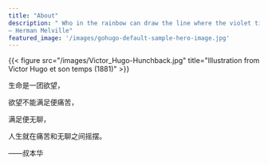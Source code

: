 ```yaml
---
title: "About"
description: " Who in the rainbow can draw the line where the violet tint ends and the orange tint begins? Distinctly we see the difference of the colors, but where exactly does the one first blendingly enter into the other? So with sanity and insanity.
― Herman Melville"
featured_image: '/images/gohugo-default-sample-hero-image.jpg'
---
```

{{< figure src="/images/Victor_Hugo-Hunchback.jpg" title="Illustration from Victor Hugo et son temps (1881)" >}}

生命是一团欲望，

欲望不能满足便痛苦，

满足便无聊，

人生就在痛苦和无聊之间摇摆。

——叔本华
